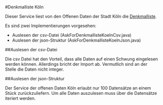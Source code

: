 #Denkmalliste Köln

Dieser Service liest von den Offenen Daten der Stadt Köln die [Denkmalliste](http://www.offenedaten-koeln.de/dataset/denkmalliste-stadt-koeln).

Es sind zwei Implementierungen vorgesehen:
- Auslesen der csv-Datei (AskForDenkmallisteKoelnCsv.java)
- Auslesen der json-Struktur (AskForDenkmallisteKoelnJson.java)

##Auslesen der csv-Datei

Die csv Datei hat den Vorteil, dass alle Daten auf einen Schwung eingelesen werden können. Allerdings bricht der Import ab. Vermutlich sind an der Stelle die Daten nicht integer. 

##Auslesen der json-Struktur

Der Service der offenen Daten Köln erlaubt nur 100 Datensätze an einem Stück zurückzuliefern. Um alle Daten auszulesen muss über die Datensätze iteriert werden.
